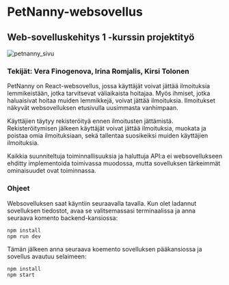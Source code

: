 # PetNanny-websovellus
## Web-sovelluskehitys 1 -kurssin projektityö

![petnanny_sivu](https://user-images.githubusercontent.com/104062080/236695532-2f5f54e7-babc-4200-8334-deda42c6824f.png)

### Tekijät: Vera Finogenova, Irina Romjalis, Kirsi Tolonen

PetNanny on React-websovellus, jossa käyttäjät voivat jättää ilmoituksia lemmikeistään, jotka tarvitsevat väliaikaista hoitajaa. Myös ihmiset, jotka haluaisivat hoitaa muiden lemmikkejä, voivat jättää ilmoituksia. Ilmoitukset näkyvät websovelluksen etusivulla uusimmasta vanhimpaan.

Käyttäjien täytyy rekisteröityä ennen ilmoitusten jättämistä. Rekisteröitymisen jälkeen käyttäjät voivat jättää ilmoituksia, muokata ja poistaa omia ilmoituksiaan, sekä tallentaa suosikeiksi muiden käyttäjien ilmoituksia.

Kaikkia suunniteltuja toiminnallisuuksia ja haluttuja API:a ei websovellukseen ehditty implementoida toimivassa muodossa, mutta sovelluksen tärkeimmät ominaisuudet ovat toiminnassa.

### Ohjeet
Websovelluksen saat käyntiin seuraavalla tavalla. Kun olet ladannut sovelluksen tiedostot, avaa se valitsemassasi terminaalissa ja anna seuraava komento backend-kansiossa:
```
npm install
npm run dev
```
Tämän jälkeen anna seuraava koemento sovelluksen pääkansiossa ja sovellus avautuu selaimeen:
```
npm install
npm start
```
